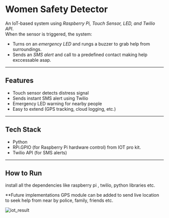 
# Women Safety Detector 

An IoT-based system using *Raspberry Pi, Touch Sensor, LED, and Twilio API*.  
When the sensor is triggered, the system:
- Turns on an *emergency LED* and rungs a buzzer to grab help from surroundings.
- Sends an *SMS alert* and call to a predefined contact making help exccessable asap.

---

## Features
- Touch sensor detects distress signal  
- Sends instant SMS alert using Twilio  
- Emergency LED warning for nearby people  
- Easy to extend (GPS tracking, cloud logging, etc.)

---

##  Tech Stack
- Python  
- RPi.GPIO (for Raspberry Pi hardware control) from IOT pro kit.
- Twilio API (for SMS alerts)

---

##  How to Run
install all the dependencies like raspberry pi , twilio, python libraries etc.


**Future implementations
GPS module can be added to send live location to seek help from near by police, family, friends etc.



![iot_result](https://github.com/user-attachments/assets/de7d938d-5e39-4c88-8883-2e33e0d23e73)


